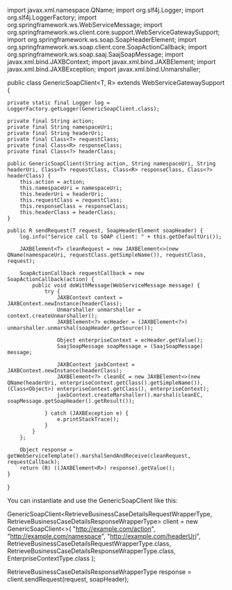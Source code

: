 import javax.xml.namespace.QName;
import org.slf4j.Logger;
import org.slf4j.LoggerFactory;
import org.springframework.ws.WebServiceMessage;
import org.springframework.ws.client.core.support.WebServiceGatewaySupport;
import org.springframework.ws.soap.SoapHeaderElement;
import org.springframework.ws.soap.client.core.SoapActionCallback;
import org.springframework.ws.soap.saaj.SaajSoapMessage;
import javax.xml.bind.JAXBContext;
import javax.xml.bind.JAXBElement;
import javax.xml.bind.JAXBException;
import javax.xml.bind.Unmarshaller;

public class GenericSoapClient<T, R> extends WebServiceGatewaySupport {

    private static final Logger log = LoggerFactory.getLogger(GenericSoapClient.class);

    private final String action;
    private final String namespaceUri;
    private final String headerUri;
    private final Class<T> requestClass;
    private final Class<R> responseClass;
    private final Class<?> headerClass;

    public GenericSoapClient(String action, String namespaceUri, String headerUri, Class<T> requestClass, Class<R> responseClass, Class<?> headerClass) {
        this.action = action;
        this.namespaceUri = namespaceUri;
        this.headerUri = headerUri;
        this.requestClass = requestClass;
        this.responseClass = responseClass;
        this.headerClass = headerClass;
    }

    public R sendRequest(T request, SoapHeaderElement soapHeader) {
        log.info("Service call to SOAP client: " + this.getDefaultUri());

        JAXBElement<T> cleanRequest = new JAXBElement<>(new QName(namespaceUri, requestClass.getSimpleName()), requestClass, request);

        SoapActionCallback requestCallback = new SoapActionCallback(action) {
            public void doWithMessage(WebServiceMessage message) {
                try {
                    JAXBContext context = JAXBContext.newInstance(headerClass);
                    Unmarshaller unmarshaller = context.createUnmarshaller();
                    JAXBElement<?> ecHeader = (JAXBElement<?>) unmarshaller.unmarshal(soapHeader.getSource());

                    Object enterpriseContext = ecHeader.getValue();
                    SaajSoapMessage soapMessage = (SaajSoapMessage) message;

                    JAXBContext jaxbContext = JAXBContext.newInstance(headerClass);
                    JAXBElement<?> cleanEC = new JAXBElement<>(new QName(headerUri, enterpriseContext.getClass().getSimpleName()), (Class<Object>) enterpriseContext.getClass(), enterpriseContext);
                    jaxbContext.createMarshaller().marshal(cleanEC, soapMessage.getSoapHeader().getResult());

                } catch (JAXBException e) {
                    e.printStackTrace();
                }
            }
        };

        Object response = getWebServiceTemplate().marshalSendAndReceive(cleanRequest, requestCallback);
        return (R) ((JAXBElement<R>) response).getValue();
    }
}

You can instantiate and use the GenericSoapClient like this:

GenericSoapClient<RetrieveBusinessCaseDetailsRequestWrapperType, RetrieveBusinessCaseDetailsResponseWrapperType> client =
    new GenericSoapClient<>(
        "http://example.com/action",
        "http://example.com/namespace",
        "http://example.com/headerUri",
        RetrieveBusinessCaseDetailsRequestWrapperType.class,
        RetrieveBusinessCaseDetailsResponseWrapperType.class,
        EnterpriseContextType.class
    );

RetrieveBusinessCaseDetailsResponseWrapperType response = client.sendRequest(request, soapHeader);
